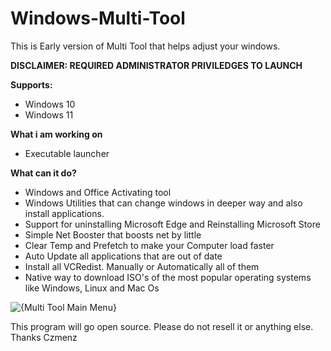 # Windows-Multi-Tool

This is Early version of Multi Tool that helps adjust your windows.

**DISCLAIMER: REQUIRED ADMINISTRATOR PRIVILEDGES TO LAUNCH**

**Supports:**
- Windows 10 
- Windows 11


**What i am working on**
- Executable launcher


**What can it do?**

- Windows and Office Activating tool
- Windows Utilities that can change windows in deeper way and also install applications.
- Support for uninstalling Microsoft Edge and Reinstalling Microsoft Store
- Simple Net Booster that boosts net by little
- Clear Temp and Prefetch to make your Computer load faster
- Auto Update all applications that are out of date
- Install all VCRedist. Manually or Automatically all of them
- Native way to download ISO's of the most popular operating systems like Windows, Linux and Mac Os

![{Multi Tool Main Menu}](https://github.com/user-attachments/assets/68e31753-c3b8-4e7f-8787-4bca6fa06272)

This program will go open source. Please do not resell it or anything else. Thanks Czmenz
